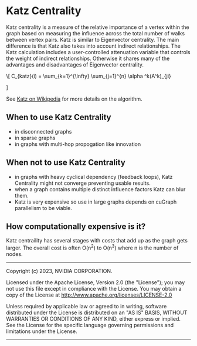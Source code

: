 # Katz Centrality

Katz centrality is a measure of the relative importance of a vertex within the graph based on measuring the influence across the total number of walks between vertex pairs. Katz is similar to Eigenvector centrality. The main difference is that Katz also takes into account indirect relationships. The Katz calculation includes a user-controlled attenuation variable that controls the weight of indirect relationships. Otherwise it shares many of the advantages and disadvantages of Eigenvector centrality.

<div class="math">
\[
C_{katz}(i) = \sum_{k=1}^{\infty} \sum_{j=1}^{n} \alpha ^k(A^k)_{ji}

\]
</div>

See [Katz on Wikipedia](https://en.wikipedia.org/wiki/Katz_centrality) for more details on the algorithm.

## When to use Katz Centrality
* in disconnected graphs
* in sparse graphs
* in graphs with multi-hop propogation like innovation

## When not to use Katz Centrality
* in graphs with heavy cyclical dependency (feedback loops), Katz Centrality might not converge preventing usable results.
* when a graph contains multiple distinct influence factors Katz can blur them.
* Katz is very expensive so use in large graphs depends on cuGraph parallelism to be viable.

## How computationally expensive is it?
Katz centraility has several stages with costs that add up as the graph gets larger. The overall cost is often O(n<sup>2</sup>) to O(n<sup>3</sup>) where n is the number of nodes.

___
Copyright (c) 2023, NVIDIA CORPORATION.

Licensed under the Apache License, Version 2.0 (the "License");  you may not use this file except in compliance with the License. You may obtain a copy of the License at http://www.apache.org/licenses/LICENSE-2.0

Unless required by applicable law or agreed to in writing, software distributed under the License is distributed on an "AS IS" BASIS, WITHOUT WARRANTIES OR CONDITIONS OF ANY KIND, either express or implied. See the License for the specific language governing permissions and limitations under the License.
___
